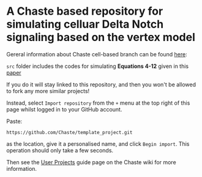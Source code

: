 # A Chaste based repository for simulating celluar Delta Notch signaling based on the vertex model

Gereral information about Chaste cell-based branch can be found [here](https://www.cs.ox.ac.uk/chaste/cell_based_index.html):

`src` folder includes the codes for simulating **Equations 4-12** given in this [paper](http://science.sciencemag.org/content/356/6337/eaai7407/tab-pdf)


If you do it will stay linked to this repository, and then you won't be allowed to fork any more similar projects!

Instead, select `Import repository` from the `+` menu at the top right of this page whilst logged in to your GitHub account.

Paste:

    https://github.com/Chaste/template_project.git

as the location, give it a personalised name, and click `Begin import`.  This operation should only take a few seconds.

Then see the [User Projects](https://chaste.cs.ox.ac.uk/trac/wiki/ChasteGuides/UserProjects) guide page on the Chaste wiki for more information.
